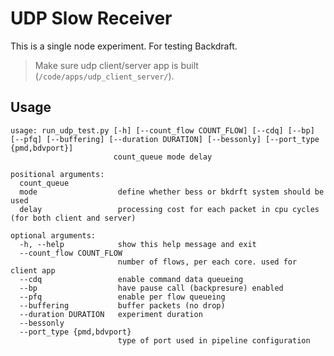 # UDP Slow Receiver

This is a single node experiment. For testing Backdraft.

> Make sure udp client/server app is built (`/code/apps/udp_client_server/`).

## Usage

```
usage: run_udp_test.py [-h] [--count_flow COUNT_FLOW] [--cdq] [--bp] [--pfq] [--buffering] [--duration DURATION] [--bessonly] [--port_type {pmd,bdvport}]
                       count_queue mode delay

positional arguments:
  count_queue
  mode                  define whether bess or bkdrft system should be used
  delay                 processing cost for each packet in cpu cycles (for both client and server)

optional arguments:
  -h, --help            show this help message and exit
  --count_flow COUNT_FLOW
                        number of flows, per each core. used for client app
  --cdq                 enable command data queueing
  --bp                  have pause call (backpresure) enabled
  --pfq                 enable per flow queueing
  --buffering           buffer packets (no drop)
  --duration DURATION   experiment duration
  --bessonly
  --port_type {pmd,bdvport}
                        type of port used in pipeline configuration
```
